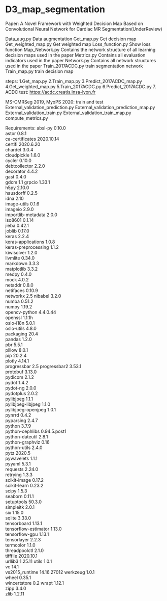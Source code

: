 # D3_map_segmentation
Paper: A Novel Framework with Weighted Decision Map Based on Convolutional Neural Network for Cardiac MR Segmentation(UnderReview)

Data_aug.py Data augmentation
Get_map.py Get decision map
Get_weighted_map.py Get weighted map
Loss_function.py Show loss function
Map_Network.py Contains the network structure of all learning decision maps used in the paper
Metrics.py Contains all evaluation indicators used in the paper
Network.py Contains all network structures used in the paper
Train_2017ACDC.py train segmentation network
Train_map.py train decision map

steps:
1.Get_map.py
2.Train_map.py 
3.Predict_2017ACDC_map.py
4.Get_weighted_map.py
5.Train_2017ACDC.py
6.Predict_2017ACDC.py
7. ACDC test: https://acdc.creatis.insa-lyon.fr

MS-CMRSeg 2019, MyoPS 2020: train and test
External_validation_prediction.py
External_validation_prediction_map.py
External_validation_train.py
External_validation_train_map.py
compute_metrics.py

Requirements:
absl-py	0.10.0	
astor	0.8.1	
ca-certificates	2020.10.14	
certifi	2020.6.20	
chardet	3.0.4	
cloudpickle	1.6.0	
cycler	0.10.0	
debtcollector	2.2.0	
decorator	4.4.2	
gast	0.4.0	
gdcm	1.1	
grpcio	1.33.1	
h5py	2.10.0	
hausdorff	0.2.5	
idna	2.10	
image-utils	0.1.6	
imageio	2.9.0	
importlib-metadata	2.0.0	
iso8601	0.1.14	
jieba	0.42.1	
joblib	0.17.0	
keras	2.2.4	
keras-applications	1.0.8	
keras-preprocessing	1.1.2	
kiwisolver	1.2.0	
llvmlite	0.34.0	
markdown	3.3.3	
matplotlib	3.3.2	
medpy	0.4.0	
mock	4.0.2	
netaddr	0.8.0	
netifaces	0.10.9	
networkx	2.5	
nibabel	3.2.0	
numba	0.51.2	
numpy	1.19.2	
opencv-python	4.4.0.44	
openssl	1.1.1h	
oslo-i18n	5.0.1	
oslo-utils	4.8.0	
packaging	20.4	
pandas	1.2.0	
pbr	5.5.1	
pillow	8.0.1	
pip	20.2.4	
plotly	4.14.1	
progressbar	2.5	
progressbar2	3.53.1	
protobuf	3.13.0	
pydicom	2.1.2	
pydot	1.4.2	
pydot-ng	2.0.0	
pydotplus	2.0.2	
pylibjpeg	1.1.1	
pylibjpeg-libjpeg	1.1.0	
pylibjpeg-openjpeg	1.0.1	
pynrrd	0.4.2	
pyparsing	2.4.7	
python	3.7.9	
python-cephlibs	0.94.5.post1	
python-dateutil	2.8.1	
python-graphviz	0.16	
python-utils	2.4.0	
pytz	2020.5	
pywavelets	1.1.1	
pyyaml	5.3.1	
requests	2.24.0	
retrying	1.3.3	
scikit-image	0.17.2	
scikit-learn	0.23.2	
scipy	1.5.3	
seaborn	0.11.1	
setuptools	50.3.0	
simpleitk	2.0.1	
six	1.15.0	
sqlite	3.33.0	
tensorboard	1.13.1	
tensorflow-estimator	1.13.0	
tensorflow-gpu	1.13.1	
tensorlayer	2.2.3	
termcolor	1.1.0	
threadpoolctl	2.1.0	
tifffile	2020.10.1	
urllib3	1.25.11	
utils	1.0.1	
vc	14.1	
vs2015_runtime	14.16.27012	
werkzeug	1.0.1	
wheel	0.35.1	
wincertstore	0.2	
wrapt	1.12.1	
zipp	3.4.0	
zlib	1.2.11	
